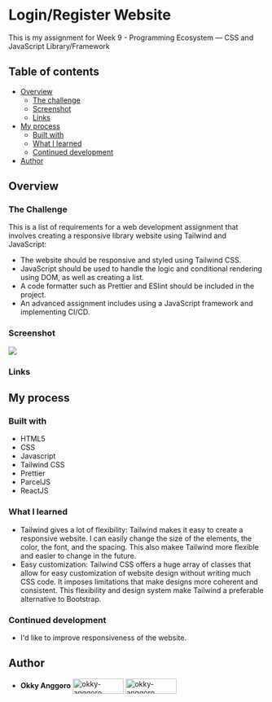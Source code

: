 # Login/Register Website

This is my assignment for Week 9 - Programming Ecosystem — CSS and JavaScript Library/Framework

## Table of contents

-  [Overview](#overview)
   -  [The challenge](#the-challenge)
   -  [Screenshot](#screenshot)
   -  [Links](#links)
-  [My process](#My-process)
   -  [Built with](#built-with)
   -  [What I learned](#what-i-learned)
   -  [Continued development](#continued-development)
-  [Author](#author)

## Overview

### The Challenge

This is a list of requirements for a web development assignment that involves creating a responsive library website using Tailwind and JavaScript:

-  The website should be responsive and styled using Tailwind CSS.
-  JavaScript should be used to handle the logic and conditional rendering using DOM, as well as creating a list.
-  A code formatter such as Prettier and ESlint should be included in the project.
-  An advanced assignment includes using a JavaScript framework and implementing CI/CD.

### Screenshot

![](https://res.cloudinary.com/djudfrj8s/image/upload/v1679660237/week-9/w-9-Library-Search_dloifq.png)

### Links

## My process

### Built with

-  HTML5
-  CSS
-  Javascript
-  Tailwind CSS
-  Prettier
- ParcelJS
- ReactJS

### What I learned

- Tailwind gives a lot of flexibility: Tailwind makes it easy to create a responsive website. I can easily change the size of the elements, the color, the font, and the spacing. This also makee Tailwind more flexible and easier to change in the future.
- Easy customization:  Tailwind CSS offers a huge array of classes that allow for easy customization of website design without writing much CSS code. It imposes limitations that make designs more coherent and consistent. This flexibility and design system make Tailwind a preferable alternative to Bootstrap.
### Continued development

-  I'd like to improve responsiveness of the website.

## Author

-  **Okky Anggoro**
   <a href="https://github.com/anggr" target="blank"><img align="center" src="https://img.shields.io/badge/GitHub-100000?style=for-the-badge&logo=github&logoColor=white" alt="okky-anggoro" height="30" width="100" /></a> <a href="https://linkedin.com/in/okky-anggoro" target="blank"><img align="center" src="https://img.shields.io/badge/LinkedIn-0077B5?style=for-the-badge&logo=linkedin&logoColor=white" alt="okky-anggoro" height="30" width="100" /></a>
